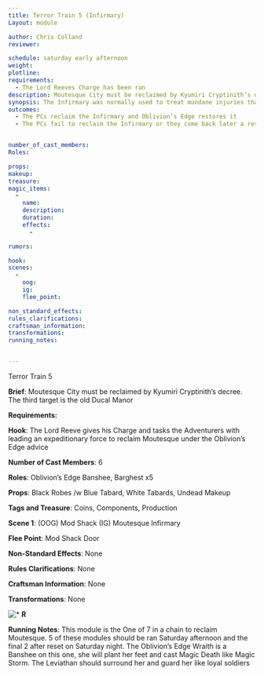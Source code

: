 ```yaml
---
title: Terror Train 5 (Infirmary)
Layout: module

author: Chris Colland
reviewer: 

schedule: saturday early afternoon
weight: 
plotline: 
requirements: 
  - The Lord Reeves Charge has been ran
description: Moutesque City must be reclaimed by Kyumiri Cryptinith’s decree. The fifth target is the Infirmary
synopsis: The Infirmary was normally used to treat mundane injuries that you cannot heal by magic means for the Order of Oblivion’s Edge. The network of checks and balances of security in Moutesque is normally very tight and seamless. But Demitri Revendreth found a way to ruin all of these years of careful planning.
outcomes: 
  - The PCs reclaim the Infirmary and Oblivion’s Edge restores it
  - The PCs fail to reclaim the Infirmary or they come back later a respawn


number_of_cast_members: 
Roles: 

props: 
makeup: 
treasure: 
magic_items:
  - 
    name: 
    description:  
    duration: 
    effects: 
      - 

rumors: 

hook: 
scenes: 
  - 
    oog: 
    ig: 
    flee_point: 

non_standard_effects: 
rules_clarifications: 
craftsman_information: 
transformations: 
running_notes: 


---
```


Terror Train 5


 **Brief**: Moutesque City must be reclaimed by Kyumiri Cryptinith’s decree. The third target is the old Ducal Manor




 **Requirements:** 






 **Hook**: The Lord Reeve gives his Charge and tasks the Adventurers with leading an expeditionary force to reclaim Moutesque under the Oblivion’s Edge advice

**Number of Cast Members**: 6

**Roles**: Oblivion’s Edge Banshee, Barghest x5

**Props**: Black Robes /w Blue Tabard, White Tabards, Undead Makeup

**Tags and Treasure**: Coins, Components, Production

**Scene 1**: (OOG) Mod Shack (IG) Moutesque Infirmary

**Flee Point**: Mod Shack Door

**Non-Standard Effects**: None

**Rules Clarifications**: None

**Craftsman Information**: None

**Transformations**: None

![*](PicExportError)       **R**

 **Running Notes**: This module is the One of 7 in a chain to reclaim Moutesque. 5 of these modules should be ran Saturday afternoon and the final 2 after reset on Saturday night. The Oblivion’s Edge Wraith is a Banshee on this one, she will plant her feet and cast Magic Death like Magic Storm. The Leviathan should surround her and guard her like loyal soldiers

 
